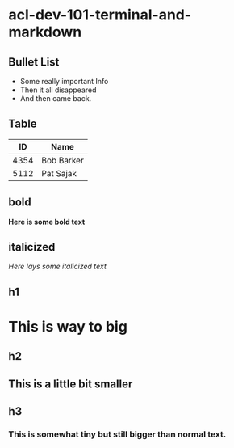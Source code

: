 # acl-dev-101-terminal-and-markdown

## Bullet List
- Some really important Info
- Then it all disappeared
- And then came back.

## Table
| ID | Name |
| ----- | ----------|
| 4354 | Bob Barker |
| 5112 | Pat Sajak |

## bold
**Here is some bold text**

## italicized
_Here lays some italicized text_

## h1
# This is way to big
## h2
## This is a little bit smaller

## h3
### This is somewhat tiny but still bigger than normal text.